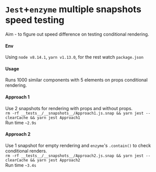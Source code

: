# `Jest`+`enzyme` multiple snapshots speed testing
Aim - to figure out speed difference on testing conditional rendering.

#### Env
Using `node v8.14.1`, `yarn v1.13.0`, for the rest watch `package.json`

#### Usage
Runs 1000 similar components with 5 elements on props conditional rendering.

#### Approach 1
Use 2 snapshots for rendering with props and without props.  
`rm -rf __tests__/__snapshots__/Approach1.js.snap && yarn jest --clearCache && yarn jest Approach1`  
Run time `~2.9s`

#### Approach 2
Use 1 snapshot for empty rendering and `enzyme`'s `.contain()` to check conditional renders.  
`rm -rf __tests__/__snapshots__/Approach2.js.snap && yarn jest --clearCache && yarn jest Approach2`  
Run time `~3.4s`